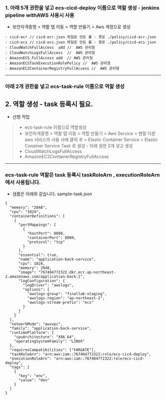 ### 1. 아래 5개 권한을 넣고 ecs-cicd-deploy 이름으로 역할 생성 - jenkins pipeline withAWS 사용시 사용
- 보안자격증명 > 역활 탭 이동 > 역할 만들기 > Aws 계정으로 생성 
```
- cicd-ecr // cicd-ecr.json 파일로 만든 룰 - 경로 ./policy/cicd-ecr.json
- cicd-ecs // cicd-ecs.json 파일로 만든 룰 - 경로 ./policy/cicd-ecs.json
- CloudWatchFullAccess  add //	AWS 관리형	
- CloudWatchLogsFullAccess  //  AWS 관리형
- AmazonECS_FullAccess add  // AWS 관리형	
- AmazonECSTaskExecutionRolePolicy //  AWS 관리형	
- AmazonEC2ContainerRegistryFullAccess //  AWS 관리형
```
---
### 아래 2개 권한을 넣고 ecs-task-rule 이름으로 역할 생성 
## 2. 역할 생성 - task 등록시 필요.
 -  선행 작업
 > -  ecs-task-rule 이름으로 역할생성
 > - 보안자격증명 > 역활 탭 이동 > 역할 만들기 > Aws Service > 맨밑 다른 aws 서비스의 사용 사례 클릭 후 >
 >  Elastic Container Service > Elastic Conainer Service Task 로 생성 -  아래 권한 2개 넣고 생성
 > -  CloudWatchLogsFullAccess	
 > -  AmazonEC2ContainerRegistryFullAccess
---

### ecs-task-rule 역할은 task 등록시 taskRoleArn , executionRoleArn 에서 사용됩니다.
- 샘플은 아래와 같습니다. sample-task.json 
```
{
  "memory": "2048",
  "cpu": "1024",
  "containerDefinitions": [
    {
      "portMappings": [
        {
          "hostPort": 8080,
          "containerPort": 8080,
          "protocol": "tcp"
        }
      ],
      "essential": true,
      "name": "application-back-service",
      "cpu": 1024,
      "memory": 2048,
      "image": "767404772322.dkr.ecr.ap-northeast-2.amazonaws.com/application-back:1",
      "logConfiguration": {
        "logDriver": "awslogs",
        "options": {
          "awslogs-group": "finallab-staging",
          "awslogs-region": "ap-northeast-2",
          "awslogs-stream-prefix": "ecs"
        }
      }
    }
  ],
  "networkMode": "awsvpc",
  "family": "application-back-service",
  "runtimePlatform": {
    "cpuArchitecture": "X86_64",
    "operatingSystemFamily": "LINUX"
  },
  "requiresCompatibilities": ["FARGATE"],
  "taskRoleArn": "arn:aws:iam::767404772322:role/ecs-cicd-deploy",
  "executionRoleArn": "arn:aws:iam::767404772322:role/ecs-cicd-deploy",
  "tags": [
    {
      "key": "env",
      "value": "dev"
    }
  ]
}

```